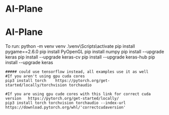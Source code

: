 # AI-Plane
# AI-Plane

To run:
    python -m venv venv
    .\venv\Scripts\activate
    pip install  pygame==2.6.0
    pip install PyOpenGL
    pip install numpy
    pip install --upgrade keras
    pip install --upgrade keras-cv
    pip install --upgrade keras-hub
    pip install --upgrade keras    



    ##### could use tensorflow instead, all examples use it as well
    #If you aren't using gpu cuda cores
    pip3 install torch    https://pytorch.org/get-started/locally/torchvision torchaudio

    #If you are using gpu cude cores with this link for correct cuda version   https://pytorch.org/get-started/locally/
    pip3 install torch torchvision torchaudio --index-url https://download.pytorch.org/whl/'correctcudaversion'
